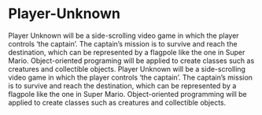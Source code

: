 # Player-Unknown
Player Unknown will be a side-scrolling video game in which the player controls ‘the captain’. The captain’s mission is to survive and reach the destination, which can be represented by a flagpole like the one in Super Mario. Object-oriented programing will be applied to create classes such as creatures and collectible objects. Player Unknown will be a side-scrolling video game in which the player controls ‘the captain’. The captain’s mission is to survive and reach the destination, which can be represented by a flagpole like the one in Super Mario. Object-oriented programming will be applied to create classes such as creatures and collectible objects.
